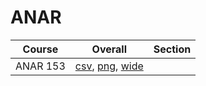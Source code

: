 # ANAR

| Course | Overall | Section |
| ------ | ------- | ------- |
| ANAR 153 | [csv](https://github.com/UCSD-Historical-Enrollment-Data/2024Summer1/blob/main/overall/ANAR%20153.csv), [png](https://raw.githubusercontent.com/UCSD-Historical-Enrollment-Data/2024Summer1/main/plot_overall/ANAR%20153.png), [wide](https://raw.githubusercontent.com/UCSD-Historical-Enrollment-Data/2024Summer1/main/plot_overall_wide/ANAR%20153.png) |  |
